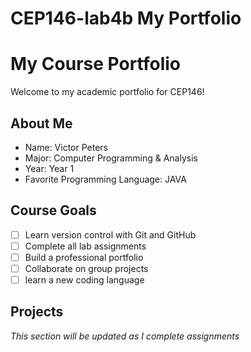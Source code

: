 # CEP146-lab4b My Portfolio
# My Course Portfolio

Welcome to my academic portfolio for CEP146!

## About Me
- Name: Victor Peters
- Major: Computer Programming & Analysis
- Year: Year 1
- Favorite Programming Language: JAVA

## Course Goals
- [ ] Learn version control with Git and GitHub
- [ ] Complete all lab assignments
- [ ] Build a professional portfolio
- [ ] Collaborate on group projects
- [ ] learn a new coding language

## Projects
*This section will be updated as I complete assignments*
